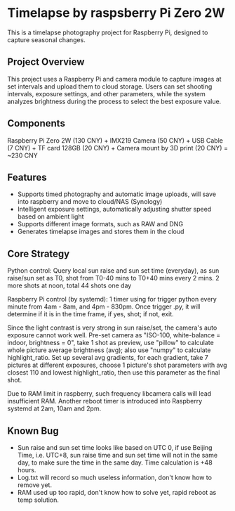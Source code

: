 # Timelapse by raspsberry Pi Zero 2W
This is a timelapse photography project for Raspberry Pi, designed to capture seasonal changes.

## Project Overview
This project uses a Raspberry Pi and camera module to capture images at set intervals and upload them to cloud storage. Users can set shooting intervals, exposure settings, and other parameters, while the system analyzes brightness during the process to select the best exposure value.

## Components
Raspberry Pi Zero 2W (130 CNY) + IMX219 Camera (50 CNY) + USB Cable (7 CNY) + TF card 128GB (20 CNY) + Camera mount by 3D print (20 CNY) = ~230 CNY

## Features
- Supports timed photography and automatic image uploads, will save into raspberry and move to cloud/NAS (Synology)
- Intelligent exposure settings, automatically adjusting shutter speed based on ambient light
- Supports different image formats, such as RAW and DNG
- Generates timelapse images and stores them in the cloud

## Core Strategy
Python control: Query local sun raise and sun set time (everyday), as sun raise/sun set as T0, shot from T0-40 mins to T0+40 mins every 2 mins. 2 more shots at noon, total 44 shots one day

Raspberry Pi control (by systemd): 1 timer using for trigger python every minute from 4am - 8am, and 4pm - 830pm. Once trigger .py, it will determine if it is in the time frame, if yes, shot; if not, exit.

Since the light contrast is very strong in sun raise/set, the camera's auto exposure cannot work well. Pre-set camera as "ISO-100, white-balance = indoor, brightness = 0", take 1 shot as preview, use "pillow" to calculate whole picture average brightness (avg); also use "numpy" to calculate highlight_ratio. Set up several avg gradients, for each gradient, take 7 pictures at different exposures, choose 1 picture's shot parameters with avg closest 110 and lowest highlight_ratio, then use this parameter as the final shot.

Due to RAM limit in raspberry, such frequency libcamera calls will lead insufficient RAM. Another reboot timer is introduced into Raspberry systemd at 2am, 10am and 2pm.

## Known Bug
- Sun raise and sun set time looks like based on UTC 0, if use Beijing Time, i.e. UTC+8, sun raise time and sun set time will not in the same day, to make sure the time in the same day. Time calculation is +48 hours.
- Log.txt will record so much useless information, don't know how to remove yet.
- RAM used up too rapid, don't know how to solve yet, rapid reboot as temp solution.
